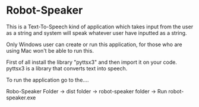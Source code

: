# Robot-Speaker
This is a Text-To-Speech kind of application which takes input from the user as a string and system will speak whatever user have inputted as a string.

Only Windows user can create or run this application, for those who are using Mac won't be able to run this.

First of all install the library "pyttsx3" and then import it on your code.
pyttsx3 is a library that converts text into speech.

To run the application go to the....

Robo-Speaker Folder -> dist folder -> robot-speaker folder -> Run robot-speaker.exe 
